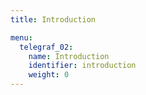 ```yaml
---
title: Introduction

menu:
  telegraf_02:
    name: Introduction
    identifier: introduction
    weight: 0
---
```



